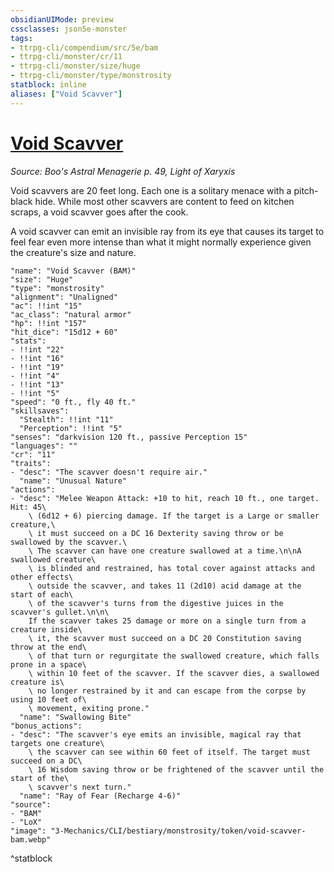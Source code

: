 ```yaml
---
obsidianUIMode: preview
cssclasses: json5e-monster
tags:
- ttrpg-cli/compendium/src/5e/bam
- ttrpg-cli/monster/cr/11
- ttrpg-cli/monster/size/huge
- ttrpg-cli/monster/type/monstrosity
statblock: inline
aliases: ["Void Scavver"]
---
```

# [Void Scavver](3-Mechanics\CLI\bestiary\monstrosity/void-scavver-bam.md)
*Source: Boo's Astral Menagerie p. 49, Light of Xaryxis*  

Void scavvers are 20 feet long. Each one is a solitary menace with a pitch-black hide. While most other scavvers are content to feed on kitchen scraps, a void scavver goes after the cook.

A void scavver can emit an invisible ray from its eye that causes its target to feel fear even more intense than what it might normally experience given the creature's size and nature.

```statblock
"name": "Void Scavver (BAM)"
"size": "Huge"
"type": "monstrosity"
"alignment": "Unaligned"
"ac": !!int "15"
"ac_class": "natural armor"
"hp": !!int "157"
"hit_dice": "15d12 + 60"
"stats":
- !!int "22"
- !!int "16"
- !!int "19"
- !!int "4"
- !!int "13"
- !!int "5"
"speed": "0 ft., fly 40 ft."
"skillsaves":
  "Stealth": !!int "11"
  "Perception": !!int "5"
"senses": "darkvision 120 ft., passive Perception 15"
"languages": ""
"cr": "11"
"traits":
- "desc": "The scavver doesn't require air."
  "name": "Unusual Nature"
"actions":
- "desc": "Melee Weapon Attack: +10 to hit, reach 10 ft., one target. Hit: 45\
    \ (6d12 + 6) piercing damage. If the target is a Large or smaller creature,\
    \ it must succeed on a DC 16 Dexterity saving throw or be swallowed by the scavver.\
    \ The scavver can have one creature swallowed at a time.\n\nA swallowed creature\
    \ is blinded and restrained, has total cover against attacks and other effects\
    \ outside the scavver, and takes 11 (2d10) acid damage at the start of each\
    \ of the scavver's turns from the digestive juices in the scavver's gullet.\n\n\
    If the scavver takes 25 damage or more on a single turn from a creature inside\
    \ it, the scavver must succeed on a DC 20 Constitution saving throw at the end\
    \ of that turn or regurgitate the swallowed creature, which falls prone in a space\
    \ within 10 feet of the scavver. If the scavver dies, a swallowed creature is\
    \ no longer restrained by it and can escape from the corpse by using 10 feet of\
    \ movement, exiting prone."
  "name": "Swallowing Bite"
"bonus_actions":
- "desc": "The scavver's eye emits an invisible, magical ray that targets one creature\
    \ the scavver can see within 60 feet of itself. The target must succeed on a DC\
    \ 16 Wisdom saving throw or be frightened of the scavver until the start of the\
    \ scavver's next turn."
  "name": "Ray of Fear (Recharge 4-6)"
"source":
- "BAM"
- "LoX"
"image": "3-Mechanics/CLI/bestiary/monstrosity/token/void-scavver-bam.webp"
```
^statblock